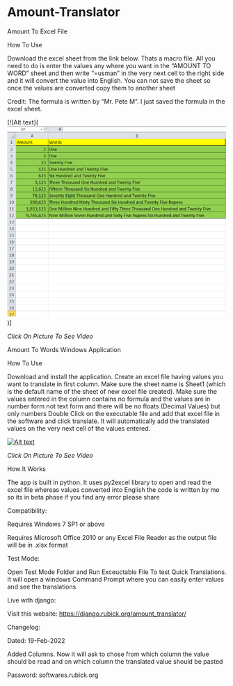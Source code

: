 # Amount-Translator

Amount To Excel File

How To Use


Download the excel sheet from the link below. Thats a macro file. All you need to do is enter the values any where you want in the “AMOUNT TO WORD” sheet and then write “=usman” in the very next cell to the right side and it will convert the value into English. You can not save the sheet so once the values are converted copy them to another sheet

Credit: The formula is written by “Mr. Pete M”. I just saved the formula in the excel sheet.

[![Alt text]([![Alt text](https://github.com/xerone9/Amount-Translator/blob/main/Amount_Translator_Excel.png)](https://www.youtube.com/watch?v=gkY7I-vKtzw))]

_Click On Picture To See Video_

Amount To Words Windows Application

How To Use


Download and install the application. Create an excel file having values you want to translate in first column. Make sure the sheet name is Sheet1 (which is the default name of the sheet of new excel file created). Make sure the values entered in the column contains no formula and the values are in number form not text form and there will be no floats (Decimal Values) but only numbers
Double Click on the executable file and add that excel file in the software and click translate. It will automatically add the translated values on the very next cell of the values entered.

[![Alt text](https://img.youtube.com/vi/JZNxMX-ydsY/0.jpg)](https://www.youtube.com/watch?v=JZNxMX-ydsY)

_Click On Picture To See Video_


How It Works

The app is built in python. It uses py2excel library to open and read the excel file whereas values converted into English the code is written by me so its in beta phase if you find any error please share

Compatibility:

Requires Windows 7 SP1 or above

Requires Microsoft Office 2010 or any Excel File Reader as the output file will be in .xlsx format

Test Mode:

Open Test Mode Folder and Run Exceuctable File To test Quick Translations. It will open a windows Command Prompt where you can easily enter values and see the translations

Live with django:

Visit this website: https://django.rubick.org/amount_translator/


Changelog:

Dated: 19-Feb-2022

Added Columns. Now it will ask to chose from which column the value should be read and on which column the translated value should be pasted

Password: softwares.rubick.org
